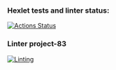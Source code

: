 ### Hexlet tests and linter status:
[![Actions Status](https://github.com/Aston585/python-project-83/workflows/hexlet-check/badge.svg)](https://github.com/Aston585/python-project-83/actions)
### Linter project-83
[![Linting](https://github.com/Aston585/python-project-83/actions/workflows/page-analyzer.yaml/badge.svg)](https://github.com/Aston585/python-project-83/actions/workflows/page-analyzer.yaml)